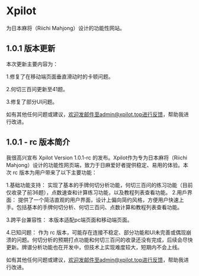 # Xpilot

为日本麻将（Riichi Mahjong）设计的功能性网站。

## 1.0.1 版本更新        

本次更新主要内容为：

1.修复了在移动端页面垂直滑动时的卡顿问题。

2.何切三百问更新至41题。

3.修复了部分UI问题。

如有其他任何问题或建议，欢迎发邮件至admin@xpilot.top进行反馈，帮助我进行改进。

## 1.0.1 - rc 版本简介

我很高兴宣布 Xpilot Version 1.0.1-rc 的发布。Xpilot作为专为日本麻将（Riichi Mahjong）设计的功能性网页端，致力于日麻爱好者提供稳定、易用的体验。本次 rc 版本为用户带来了以下主要功能：

1.基础功能支持：
实现了基本的手牌何切分析功能，何切三百问的练习功能（目前仅收录了前36题），点数速查和计算练习功能，以及教程列表查看功能。
2.用戶界面：
提供了一个简洁直观的用户界面，设计上偏向简约风格，方便用户快速上手。包括基本的手牌何切分析、何切三百问、点数计算和教程列表查看功能。

3.跨平台兼容性：
本版本适配pc端页面和移动端页面。

4.已知问题：
作为 rc 版本，可能存在连接不稳定、部分功能和UI未完善或偶现崩溃的问题。何切分析的预期打点功能和何切三百问的收录还没有完成，后续会尽快更新。牌谱分析功能也在开发中，但技术上实现难度较大，短期内不会上线。

如有其他任何问题或建议，欢迎发邮件至admin@xpilot.top进行反馈，帮助我进行改进。

